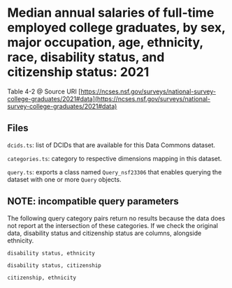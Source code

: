 # Median annual salaries of full-time employed college graduates, by sex, major occupation, age, ethnicity, race, disability status, and citizenship status: 2021

Table 4-2 @ Source URI [https://ncses.nsf.gov/surveys/national-survey-college-graduates/2021#data](https://ncses.nsf.gov/surveys/national-survey-college-graduates/2021#data)

## Files

`dcids.ts`: list of DCIDs that are available for this Data Commons dataset.

`categories.ts`: category to respective dimensions mapping in this dataset.

`query.ts`: exports a class named `Query_nsf23306` that enables querying the dataset with one or more `Query` objects.


## NOTE: incompatible query parameters

The following query category pairs return no results because the data does not report at the intersection of these categories. If we check the original data, disability status and citizenship status are columns, alongside ethnicity.

```
disability status, ethnicity

disability status, citizenship

citizenship, ethnicity


```
